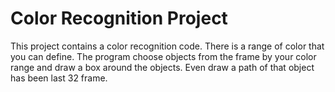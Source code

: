 # Color Recognition Project
 This project contains a color recognition code. There is a range of color that you can define. The program choose objects from the frame by your color range and draw a box around the objects. Even draw a path of that object has been last 32 frame.
